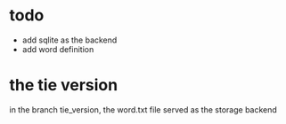 # todo
* add sqlite as the backend
* add word definition



# the tie version 
in the branch tie\_version, the word.txt file served as the storage backend
